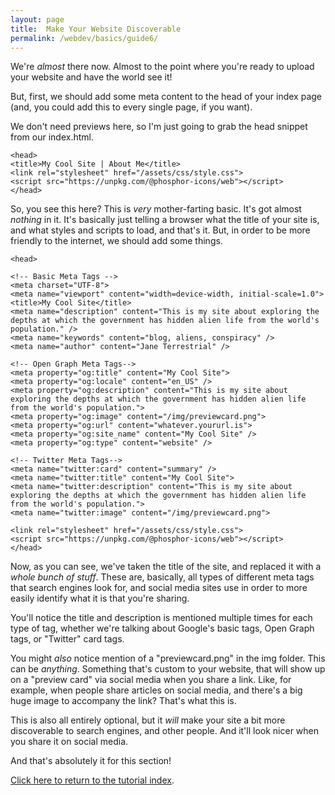 ```yaml
---
layout: page
title:  Make Your Website Discoverable
permalink: /webdev/basics/guide6/
---
```

We're *almost* there now. Almost to the point where you're ready to upload your website and have the world see it!

But, first, we should add some meta content to the head of your index page (and, you could add this to every single page, if you want).

We don't need previews here, so I'm just going to grab the head snippet from our index.html.

```
<head>
<title>My Cool Site | About Me</title>
<link rel="stylesheet" href="/assets/css/style.css">
<script src="https://unpkg.com/@phosphor-icons/web"></script>
</head>
```

So, you see this here? This is *very* mother-farting basic. It's got almost *nothing* in it. It's basically just telling a browser what the title of your site is, and what styles and scripts to load, and that's it. But, in order to be more friendly to the internet, we should add some things.

```
<head>

<!-- Basic Meta Tags -->
<meta charset="UTF-8">
<meta name="viewport" content="width=device-width, initial-scale=1.0">
<title>My Cool Site</title>
<meta name="description" content="This is my site about exploring the depths at which the government has hidden alien life from the world's population." />
<meta name="keywords" content="blog, aliens, conspiracy" />
<meta name="author" content="Jane Terrestrial" />

<!-- Open Graph Meta Tags-->
<meta property="og:title" content="My Cool Site">
<meta property="og:locale" content="en_US" />
<meta property="og:description" content="This is my site about exploring the depths at which the government has hidden alien life from the world's population.">
<meta property="og:image" content="/img/previewcard.png">
<meta property="og:url" content="whatever.yoururl.is">
<meta property="og:site_name" content="My Cool Site" />
<meta property="og:type" content="website" />

<!-- Twitter Meta Tags-->
<meta name="twitter:card" content="summary" />
<meta name="twitter:title" content="My Cool Site">
<meta name="twitter:description" content="This is my site about exploring the depths at which the government has hidden alien life from the world's population.">
<meta name="twitter:image" content="/img/previewcard.png">

<link rel="stylesheet" href="/assets/css/style.css">
<script src="https://unpkg.com/@phosphor-icons/web"></script>
</head>
```
Now, as you can see, we've taken the title of the site, and replaced it with a *whole bunch of stuff*. These are, basically, all types of different meta tags that search engines look for, and social media sites use in order to more easily identify what it is that you're sharing. 

You'll notice the title and description is mentioned multiple times for each type of tag, whether we're talking about Google's basic tags, Open Graph tags, or "Twitter" card tags.

You might *also* notice mention of a "previewcard.png" in the img folder. This can be *anything*. Something that's custom to your website, that will show up on a "preview card" via social media when you share a link. Like, for example, when people share articles on social media, and there's a big huge image to accompany the link? That's what this is.

This is also all entirely optional, but it *will* make your site a bit more discoverable to search engines, and other people. And it'll look nicer when you share it on social media.

And that's absolutely it for this section!

<a class="page-link" href="/pages/webdev">Click here to return to the tutorial index</a>.